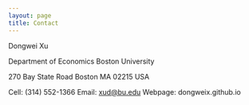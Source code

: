 ```yaml
---
layout: page
title: Contact
---
```


Dongwei Xu

Department of Economics
Boston University

270 Bay State Road
Boston MA 02215 USA

Cell: (314) 552-1366
Email: xud@bu.edu
Webpage: dongweix.github.io